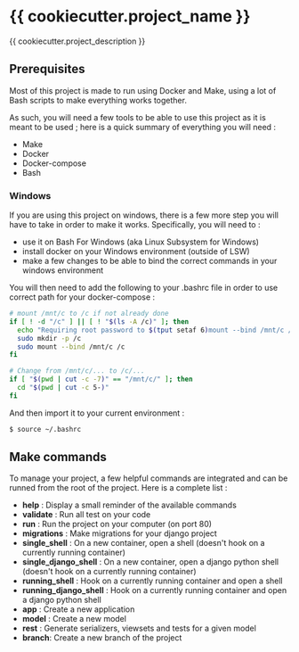 # {{ cookiecutter.project_name }}

{{ cookiecutter.project_description }}

## Prerequisites

Most of this project is made to run using Docker and Make,
using a lot of Bash scripts to make everything works together.

As such, you will need a few tools to be able to use this project
as it is meant to be used ; here is a quick summary of everything
you will need :

- Make
- Docker
- Docker-compose
- Bash

### Windows

If you are using this project on windows, there is a few more step
you will have to take in order to make it works. Specifically, you will need to :

- use it on Bash For Windows (aka Linux Subsystem for Windows)
- install docker on your Windows environment (outside of LSW)
- make a few changes to be able to bind the correct commands in your
windows environment

You will then need to add the following to your .bashrc file in order
to use correct path for your docker-compose :

```bash
# mount /mnt/c to /c if not already done
if [ ! -d "/c" ] || [ ! "$(ls -A /c)" ]; then
  echo "Requiring root password to $(tput setaf 6)mount --bind /mnt/c /c$(tput sgr 0)"
  sudo mkdir -p /c
  sudo mount --bind /mnt/c /c
fi

# Change from /mnt/c/... to /c/...
if [ "$(pwd | cut -c -7)" == "/mnt/c/" ]; then
  cd "$(pwd | cut -c 5-)"
fi
```

And then import it to your current environment :

```bash
$ source ~/.bashrc
```

## Make commands

To manage your project, a few helpful commands are integrated and can be
runned from the root of the project. Here is a complete list :

- **help** : Display a small reminder of the available commands
- **validate** : Run all test on your code
- **run** : Run the project on your computer (on port 80)
- **migrations** : Make migrations for your django project
- **single_shell** : On a new container, open a shell (doesn't hook on a currently running container)
- **single_django_shell** : On a new container, open a django python shell (doesn't hook on a currently running container)
- **running_shell** : Hook on a currently running container and open a shell
- **running_django_shell** : Hook on a currently running container and open a django python shell
- **app** : Create a new application
- **model** : Create a new model
- **rest** : Generate serializers, viewsets and tests for a given model
- **branch**: Create a new branch of the project